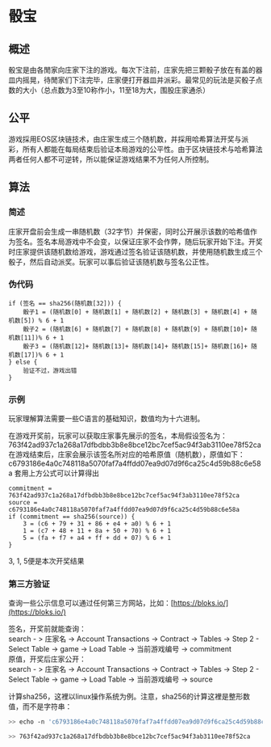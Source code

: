 # 骰宝
## 概述
骰宝是由各閒家向庄家下注的游戏。每次下注前，庄家先把三颗骰子放在有盖的器皿内摇晃，待閒家们下注完毕，庄家便打开器皿并派彩。最常见的玩法是买骰子点数的大小（总点数为3至10称作小，11至18为大，围股庄家通杀）

## 公平
游戏採用EOS区块链技术，由庄家生成三个随机数，并採用哈希算法开奖与派彩，所有人都能在每局结束后验证本局游戏的公平性。由于区块链技术与哈希算法两者任何人都不可逆转，所以能保证游戏结果不为任何人所控制。

## 算法
### 简述
庄家开盘前会生成一串随机数（32字节）并保密，同时公开展示该数的哈希值作为签名。签名本局游戏中不会变，以保证庄家不会作弊，随后玩家开始下注。开奖时庄家提供该随机数给游戏，游戏通过签名验证该随机数，并使用随机数生成三个骰子，然后自动派奖。玩家可以事后验证该随机数与签名公正性。

### 伪代码

```
if (签名 == sha256(随机数[32])) {
    骰子1 = (随机数[0] + 随机数[1] + 随机数[2] + 随机数[3] + 随机数[4] + 随机数[5]) % 6 + 1  
    骰子2 = (随机数[6] + 随机数[7] + 随机数[8] + 随机数[9] + 随机数[10]+ 随机数[11])% 6 + 1  
    骰子3 = (随机数[12]+ 随机数[13]+ 随机数[14]+ 随机数[15]+ 随机数[16]+ 随机数[17])% 6 + 1
} else {
    验证不过，游戏出错
}
```

### 示例

玩家理解算法需要一些C语言的基础知识，数值均为十六进制。

在游戏开奖前，玩家可以获取庄家事先展示的签名，本局假设签名为：
763f42ad937c1a268a17dfbdbb3b8e8bce12bc7cef5ac94f3ab3110ee78f52ca
在游戏结束后，庄家会展示该签名所对应的哈希原值（随机数），原值如下：
c6793186e4a0c748118a5070faf7a4ffdd07ea9d07d9f6ca25c4d59b88c6e58a
套用上方公式可以计算得出

```
commitment = 763f42ad937c1a268a17dfbdbb3b8e8bce12bc7cef5ac94f3ab3110ee78f52ca
source = c6793186e4a0c748118a5070faf7a4ffdd07ea9d07d9f6ca25c4d59b88c6e58a
if (commitment == sha256(source)) {
    3 = (c6 + 79 + 31 + 86 + e4 + a0) % 6 + 1
    1 = (c7 + 48 + 11 + 8a + 50 + 70) % 6 + 1
    5 = (fa + f7 + a4 + ff + dd + 07) % 6 + 1
}
```
3, 1, 5便是本次开奖结果

### 第三方验证
查询一些公示信息可以通过任何第三方网站，比如：[https://bloks.io/](https://bloks.io/)

签名，开奖前就能查询：  
search - > 庄家名 -> Account Transactions -> Contract -> Tables -> Step 2 - Select Table -> game -> Load Table -> 当前游戏编号 -> commitment  
原值，开奖后庄家公开：  
search - > 庄家名 -> Account Transactions -> Contract -> Tables -> Step 2 - Select Table -> game -> Load Table -> 当前游戏编号 -> source

计算sha256，这裡以linux操作系统为例。注意，sha256的计算这裡是整形数值，而不是字符串：  

```bash
>> echo -n 'c6793186e4a0c748118a5070faf7a4ffdd07ea9d07d9f6ca25c4d59b88c6e58a' | xxd -r -p | sha256sum -b | awk '{print $1}'

>> 763f42ad937c1a268a17dfbdbb3b8e8bce12bc7cef5ac94f3ab3110ee78f52ca
```


